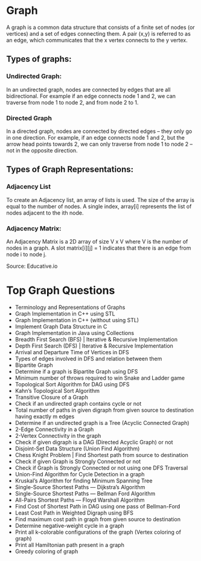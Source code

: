 # Graph 

A graph is a common data structure that consists of a finite set of nodes (or vertices) and a set of edges connecting them.
A pair (x,y) is referred to as an edge, which communicates that the x vertex connects to the y vertex.

## Types of graphs:

### Undirected Graph:
In an undirected graph, nodes are connected by edges that are all bidirectional. For example 
if an edge connects node 1 and 2, we can traverse from node 1 to node 2, and from node 2 to 1.

### Directed Graph
In a directed graph, nodes are connected by directed edges – they only go in one direction. 
For example, if an edge connects node 1 and 2, but the arrow head points towards 2, we can only 
traverse from node 1 to node 2 – not in the opposite direction.

## Types of Graph Representations:

### Adjacency List
To create an Adjacency list, an array of lists is used. The size of the array is equal to the number of nodes.
A single index, array[i] represents the list of nodes adjacent to the ith node.

### Adjacency Matrix:
An Adjacency Matrix is a 2D array of size V x V where V is the number of nodes in a graph. 
A slot matrix[i][j] = 1 indicates that there is an edge from node i to node j.

Source: Educative.io 

# Top Graph Questions 

* Terminology and Representations of Graphs
* Graph Implementation in C++ using STL
* Graph Implementation in C++ (without using STL)
* Implement Graph Data Structure in C
* Graph Implementation in Java using Collections
* Breadth First Search (BFS) | Iterative & Recursive Implementation
* Depth First Search (DFS) | Iterative & Recursive Implementation
* Arrival and Departure Time of Vertices in DFS
* Types of edges involved in DFS and relation between them
* Bipartite Graph
* Determine if a graph is Bipartite Graph using DFS
* Minimum number of throws required to win Snake and Ladder game
* Topological Sort Algorithm for DAG using DFS
* Kahn’s Topological Sort Algorithm
* Transitive Closure of a Graph
* Check if an undirected graph contains cycle or not
* Total number of paths in given digraph from given source to destination having exactly m edges
* Determine if an undirected graph is a Tree (Acyclic Connected Graph)
* 2-Edge Connectivity in a Graph
* 2-Vertex Connectivity in the graph
* Check if given digraph is a DAG (Directed Acyclic Graph) or not
* Disjoint-Set Data Structure (Union Find Algorithm)
* Chess Knight Problem | Find Shortest path from source to destination
* Check if given Graph is Strongly Connected or not
* Check if Graph is Strongly Connected or not using one DFS Traversal
* Union-Find Algorithm for Cycle Detection in a graph
* Kruskal’s Algorithm for finding Minimum Spanning Tree
* Single-Source Shortest Paths — Dijkstra’s Algorithm
* Single-Source Shortest Paths — Bellman Ford Algorithm
* All-Pairs Shortest Paths — Floyd Warshall Algorithm
* Find Cost of Shortest Path in DAG using one pass of Bellman-Ford
* Least Cost Path in Weighted Digraph using BFS
* Find maximum cost path in graph from given source to destination
* Determine negative-weight cycle in a graph
* Print all k-colorable configurations of the graph (Vertex coloring of graph)
* Print all Hamiltonian path present in a graph
* Greedy coloring of graph